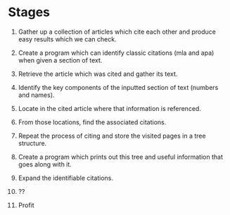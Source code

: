 # Stages

1. Gather up a collection of articles which cite each other and produce easy results which we can check.

2. Create a program which can identify classic citations (mla and apa) when given a section of text.

3. Retrieve the article which was cited and gather its text.

4. Identify the key components of the inputted section of text (numbers and names).

5. Locate in the cited article where that information is referenced.

6. From those locations, find the associated citations.

6. Repeat the process of citing and store the visited pages in a tree structure.

5. Create a program which prints out this tree and useful information that goes along with it.

6. Expand the identifiable citations. 

7. ??

8. Profit